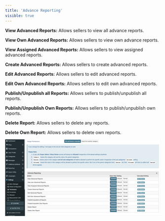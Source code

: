 ```yaml
---
title: 'Advance Reporting'
visible: true
---
```


**View Advanced Reports:** Allows sellers to view all advance reports.

**View Own Advanced Reports:** Allows sellers to view own advance reports.

**View Assigned Advanced Reports:** Allows sellers to view assigned advanced reports.

**Create Advanced Reports:** Allows sellers to create advanced reports.

**Edit Advanced Reports:** Allows sellers to edit advanced reports.

**Edit Own Advanced Reports:** Allows sellers to edit own advanced reports.

**Publish/Unpublish all Reports:** Allows sellers to publish/unpublish all reports.

**Publish/Unpublish Own Reports:** Allows sellers to publish/unpublish own reports.

**Delete Report:** Allows sellers to delete any reports.

**Delete Own Report:** Allows sellers to delete own reports.

![](Screenshot%202020-08-03%20at%206.54.41%20PM.png)